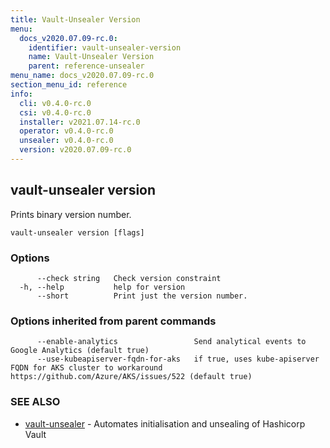 ```yaml
---
title: Vault-Unsealer Version
menu:
  docs_v2020.07.09-rc.0:
    identifier: vault-unsealer-version
    name: Vault-Unsealer Version
    parent: reference-unsealer
menu_name: docs_v2020.07.09-rc.0
section_menu_id: reference
info:
  cli: v0.4.0-rc.0
  csi: v0.4.0-rc.0
  installer: v2021.07.14-rc.0
  operator: v0.4.0-rc.0
  unsealer: v0.4.0-rc.0
  version: v2020.07.09-rc.0
---
```


## vault-unsealer version

Prints binary version number.

```
vault-unsealer version [flags]
```

### Options

```
      --check string   Check version constraint
  -h, --help           help for version
      --short          Print just the version number.
```

### Options inherited from parent commands

```
      --enable-analytics                 Send analytical events to Google Analytics (default true)
      --use-kubeapiserver-fqdn-for-aks   if true, uses kube-apiserver FQDN for AKS cluster to workaround https://github.com/Azure/AKS/issues/522 (default true)
```

### SEE ALSO

* [vault-unsealer](/docs/v2020.07.09-rc.0/reference/unsealer/vault-unsealer)	 - Automates initialisation and unsealing of Hashicorp Vault

